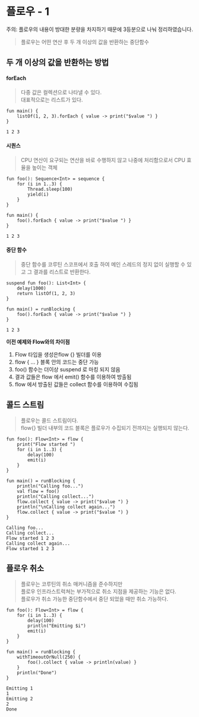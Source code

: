 # 플로우 - 1
주의: 플로우의 내용이 방대한 분량을 차지하기 때문에 3등분으로 나눠 정리하였습니다.
> 플로우는 어떤 연산 후 두 개 이상의 값을 반환하는 중단함수

## 두 개 이상의 값을 반환하는 방법
#### forEach
> 다중 값은 컬렉션으로 나타낼 수 있다.  
대표적으로는 리스트가 있다.

```
fun main() {
    listOf(1, 2, 3).forEach { value -> print("$value ") }
}

1 2 3 
```

#### 시퀀스
> CPU 연산이 요구되는 연산을 바로 수행하지 않고 나중에 처리함으로서 CPU 효율을 높이는 객체

```
fun foo(): Sequence<Int> = sequence {
    for (i in 1..3) {
        Thread.sleep(100)
        yield(i)
    }
}

fun main() {
    foo().forEach { value -> print("$value ") }
}

1 2 3 
```

#### 중단 함수
> 중단 함수를 코루틴 스코프에서 호출 하여 메인 스레드의 정지 없이 실행할 수 있고 그 결과를 리스트로 반환한다.

```
suspend fun foo(): List<Int> {
    delay(1000)
    return listOf(1, 2, 3)
}

fun main() = runBlocking {
    foo().forEach { value -> print("$value ") }
}

1 2 3 
```

**이전 예제와 Flow와의 차이점**
1. Flow 타입을 생성은flow {} 빌더를 이용
2. flow { ... } 블록 안의 코드는 중단 가능
3. foo() 함수는 더이상 suspend 로 마킹 되지 않음
4. 결과 값들은 flow 에서 emit() 함수를 이용하여 방출됨
5. flow 에서 방출된 값들은 collect 함수를 이용하여 수집됨

## 콜드 스트림
> 플로우는 콜드 스트림이다.  
flow{} 빌더 내부의 코드 블록은 플로우가 수집되기 전까지는 실행되지 않는다.

```
fun foo(): Flow<Int> = flow {
    print("Flow started ")
    for (i in 1..3) {
        delay(100)
        emit(i)
    }
}

fun main() = runBlocking {
    println("Calling foo...")
    val flow = foo()
    println("Calling collect...")
    flow.collect { value -> print("$value ") }
    println("\nCalling collect again...")
    flow.collect { value -> print("$value ") }
}

Calling foo...
Calling collect...
Flow started 1 2 3 
Calling collect again...
Flow started 1 2 3 
```

## 플로우 취소
> 플로우는 코루틴의 취소 매커니즘을 준수하지만  
플로우 인프라스트럭쳐는 부가적으로 취소 지점을 제공하는 기능은 없다.  
플로우가 취소 가능한 중단함수에서 중단 되었을 때만 취소 가능하다.

```
fun foo(): Flow<Int> = flow {
    for (i in 1..3) {
        delay(100)
        println("Emitting $i")
        emit(i)
    }
}

fun main() = runBlocking {
    withTimeoutOrNull(250) { 
        foo().collect { value -> println(value) }
    }
    println("Done")
}

Emitting 1
1
Emitting 2
2
Done
```
